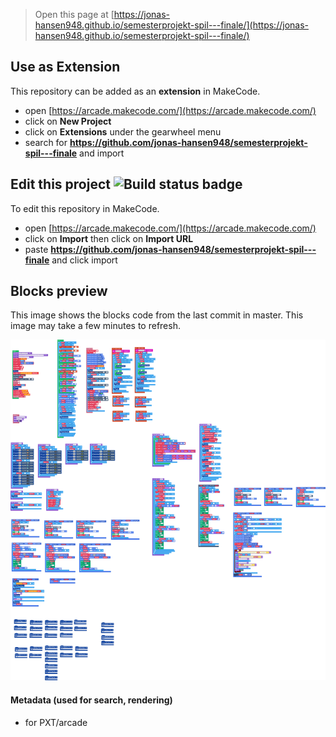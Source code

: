 


> Open this page at [https://jonas-hansen948.github.io/semesterprojekt-spil---finale/](https://jonas-hansen948.github.io/semesterprojekt-spil---finale/)

## Use as Extension

This repository can be added as an **extension** in MakeCode.

* open [https://arcade.makecode.com/](https://arcade.makecode.com/)
* click on **New Project**
* click on **Extensions** under the gearwheel menu
* search for **https://github.com/jonas-hansen948/semesterprojekt-spil---finale** and import

## Edit this project ![Build status badge](https://github.com/jonas-hansen948/semesterprojekt-spil---finale/workflows/MakeCode/badge.svg)

To edit this repository in MakeCode.

* open [https://arcade.makecode.com/](https://arcade.makecode.com/)
* click on **Import** then click on **Import URL**
* paste **https://github.com/jonas-hansen948/semesterprojekt-spil---finale** and click import

## Blocks preview

This image shows the blocks code from the last commit in master.
This image may take a few minutes to refresh.

![A rendered view of the blocks](https://github.com/jonas-hansen948/semesterprojekt-spil---finale/raw/master/.github/makecode/blocks.png)

#### Metadata (used for search, rendering)

* for PXT/arcade
<script src="https://makecode.com/gh-pages-embed.js"></script><script>makeCodeRender("{{ site.makecode.home_url }}", "{{ site.github.owner_name }}/{{ site.github.repository_name }}");</script>
